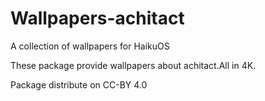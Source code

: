# Wallpapers-achitact

A collection of wallpapers for HaikuOS

These package provide wallpapers about achitact.All in 4K.

Package distribute on CC-BY 4.0